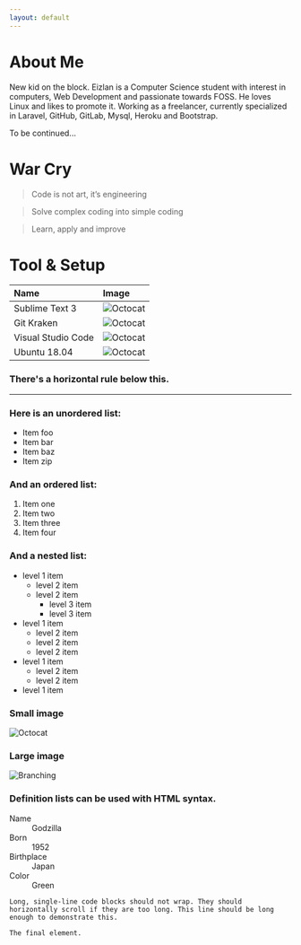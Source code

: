 ```yaml
---
layout: default
---
```


# About Me

New kid on the block. Eizlan is a Computer Science student with interest in computers, Web Development and passionate towards FOSS. He loves Linux and likes to promote it. Working as a freelancer, currently specialized in Laravel, GitHub, GitLab, Mysql, Heroku and Bootstrap.

To be continued...

# War Cry

> Code is not art, it’s engineering

> Solve complex coding into simple coding

> Learn, apply and improve

# Tool & Setup

| Name               |                                Image                                      |
|:-------------      |:--------------------------------------------------------------------------|
| Sublime Text 3     | ![Octocat](https://www.sublimetext.com/images/logo.svg)                   |
| Git Kraken         | ![Octocat](https://user-images.githubusercontent.com/17736615/30980083-f7f8a860-a43c-11e7-939e-f6717a2210fe.png)  |
| Visual Studio Code | ![Octocat](https://user-images.githubusercontent.com/10379994/31985754-c56b8dba-b998-11e7-9705-a7f984433049.png)  |
| Ubuntu 18.04       | ![Octocat](http://icons.iconarchive.com/icons/dakirby309/simply-styled/256/OS-Ubuntu-icon.png)  |

### There's a horizontal rule below this.

* * *

### Here is an unordered list:

*   Item foo
*   Item bar
*   Item baz
*   Item zip

### And an ordered list:

1.  Item one
1.  Item two
1.  Item three
1.  Item four

### And a nested list:

- level 1 item
  - level 2 item
  - level 2 item
    - level 3 item
    - level 3 item
- level 1 item
  - level 2 item
  - level 2 item
  - level 2 item
- level 1 item
  - level 2 item
  - level 2 item
- level 1 item

### Small image

![Octocat](https://assets-cdn.github.com/images/icons/emoji/octocat.png)

### Large image

![Branching](https://guides.github.com/activities/hello-world/branching.png)


### Definition lists can be used with HTML syntax.

<dl>
<dt>Name</dt>
<dd>Godzilla</dd>
<dt>Born</dt>
<dd>1952</dd>
<dt>Birthplace</dt>
<dd>Japan</dd>
<dt>Color</dt>
<dd>Green</dd>
</dl>

```
Long, single-line code blocks should not wrap. They should horizontally scroll if they are too long. This line should be long enough to demonstrate this.
```

```
The final element.
```
